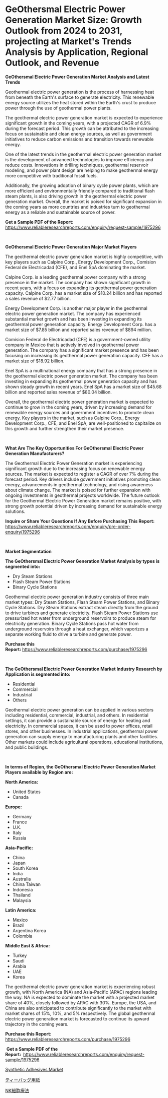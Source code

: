 <p><h1>GeOthersmal Electric Power Generation Market Size: Growth Outlook from 2024 to 2031, projecting at Market's Trends Analysis by Application, Regional Outlook, and Revenue</h1></p><p><strong>GeOthersmal Electric Power Generation Market Analysis and Latest Trends</strong></p>
<p><p>Geothermal electric power generation is the process of harnessing heat from beneath the Earth's surface to generate electricity. This renewable energy source utilizes the heat stored within the Earth's crust to produce power through the use of geothermal power plants.</p><p>The geothermal electric power generation market is expected to experience significant growth in the coming years, with a projected CAGR of 6.9% during the forecast period. This growth can be attributed to the increasing focus on sustainable and clean energy sources, as well as government initiatives to reduce carbon emissions and transition towards renewable energy.</p><p>One of the latest trends in the geothermal electric power generation market is the development of advanced technologies to improve efficiency and reduce costs. Innovations in drilling techniques, geothermal reservoir modeling, and power plant design are helping to make geothermal energy more competitive with traditional fossil fuels.</p><p>Additionally, the growing adoption of binary cycle power plants, which are more efficient and environmentally friendly compared to traditional flash steam plants, is also driving growth in the geothermal electric power generation market. Overall, the market is poised for significant expansion in the coming years as more countries and industries turn to geothermal energy as a reliable and sustainable source of power.</p></p>
<p><strong>Get a Sample PDF of the Report:&nbsp;</strong> <a href="https://www.reliableresearchreports.com/enquiry/request-sample/1975296">https://www.reliableresearchreports.com/enquiry/request-sample/1975296</a></p>
<p>&nbsp;</p>
<p><strong>GeOthersmal Electric Power Generation Major Market Players</strong></p>
<p><p>The geothermal electric power generation market is highly competitive, with key players such as Calpine Corp., Energy Development Corp., Comision Federal de Electricadad (CFE), and Enel SpA dominating the market.</p><p>Calpine Corp. is a leading geothermal power company with a strong presence in the market. The company has shown significant growth in recent years, with a focus on expanding its geothermal power generation capacity. Calpine Corp. has a market size of $10.24 billion and has reported a sales revenue of $2.77 billion.</p><p>Energy Development Corp. is another major player in the geothermal electric power generation market. The company has experienced substantial market growth and has been investing in expanding its geothermal power generation capacity. Energy Development Corp. has a market size of $7.85 billion and reported sales revenue of $894 million.</p><p>Comision Federal de Electricadad (CFE) is a government-owned utility company in Mexico that is actively involved in geothermal power generation. The company has a significant market presence and has been focusing on increasing its geothermal power generation capacity. CFE has a market size of $18.92 billion.</p><p>Enel SpA is a multinational energy company that has a strong presence in the geothermal electric power generation market. The company has been investing in expanding its geothermal power generation capacity and has shown steady growth in recent years. Enel SpA has a market size of $45.68 billion and reported sales revenue of $80.04 billion.</p><p>Overall, the geothermal electric power generation market is expected to continue to grow in the coming years, driven by increasing demand for renewable energy sources and government incentives to promote clean energy. Key players in the market, such as Calpine Corp., Energy Development Corp., CFE, and Enel SpA, are well-positioned to capitalize on this growth and further strengthen their market presence.</p></p>
<p>&nbsp;</p>
<p><strong>What Are The Key Opportunities For GeOthersmal Electric Power Generation Manufacturers?</strong></p>
<p><p>The Geothermal Electric Power Generation market is experiencing significant growth due to the increasing focus on renewable energy sources. The market is expected to register a CAGR of over 7% during the forecast period. Key drivers include government initiatives promoting clean energy, advancements in geothermal technology, and rising awareness about climate change. The market is poised for further expansion with ongoing investments in geothermal projects worldwide. The future outlook for the Geothermal Electric Power Generation market remains positive, with strong growth potential driven by increasing demand for sustainable energy solutions.</p></p>
<p><strong>Inquire or Share Your Questions If Any Before Purchasing This Report:</strong> <a href="https://www.reliableresearchreports.com/enquiry/pre-order-enquiry/1975296">https://www.reliableresearchreports.com/enquiry/pre-order-enquiry/1975296</a></p>
<p>&nbsp;</p>
<p><strong>Market Segmentation</strong></p>
<p><strong>The GeOthersmal Electric Power Generation Market Analysis by types is segmented into:</strong></p>
<p><ul><li>Dry Steam Stations</li><li>Flash Steam Power Stations</li><li>Binary Cycle Stations</li></ul></p>
<p><p>Geothermal electric power generation industry consists of three main market types: Dry Steam Stations, Flash Steam Power Stations, and Binary Cycle Stations. Dry Steam Stations extract steam directly from the ground to drive turbines and generate electricity. Flash Steam Power Stations use pressurized hot water from underground reservoirs to produce steam for electricity generation. Binary Cycle Stations pass hot water from underground reservoirs through a heat exchanger, which vaporizes a separate working fluid to drive a turbine and generate power.</p></p>
<p><strong>Purchase this Report:&nbsp;</strong><a href="https://www.reliableresearchreports.com/purchase/1975296">https://www.reliableresearchreports.com/purchase/1975296</a></p>
<p>&nbsp;</p>
<p><strong>The GeOthersmal Electric Power Generation Market Industry Research by Application is segmented into:</strong></p>
<p><ul><li>Residential</li><li>Commercial</li><li>Industrial</li><li>Others</li></ul></p>
<p><p>Geothermal electric power generation can be applied in various sectors including residential, commercial, industrial, and others. In residential settings, it can provide a sustainable source of energy for heating and electricity. In commercial spaces, it can be used to power offices, retail stores, and other businesses. In industrial applications, geothermal power generation can supply energy to manufacturing plants and other facilities. Other markets could include agricultural operations, educational institutions, and public buildings.</p></p>
<p>&nbsp;</p>
<p><strong>In terms of Region, the GeOthersmal Electric Power Generation Market Players available by Region are:</strong></p>
<p>
    <p> <strong> North America: </strong>
        <ul>
            <li>United States</li>
            <li>Canada</li>
        </ul>
        </p> 
    <p> <strong> Europe: </strong>
        <ul>
            <li>Germany</li>
            <li>France</li>
            <li>U.K.</li>
            <li>Italy</li>
            <li>Russia</li>
        </ul>
        </p> 
    <p> <strong> Asia-Pacific: </strong>
        <ul>
            <li>China</li>
            <li>Japan</li>
            <li>South Korea</li>
            <li>India</li>
            <li>Australia</li>
            <li>China Taiwan</li>
            <li>Indonesia</li>
            <li>Thailand</li>
            <li>Malaysia</li>
        </ul>
        </p> 
    <p> <strong> Latin America: </strong>
        <ul>
            <li>Mexico</li>
            <li>Brazil</li>
            <li>Argentina Korea</li>
            <li>Colombia</li>
        </ul>
        </p> 
    <p> <strong> Middle East & Africa: </strong>
        <ul>
            <li>Turkey</li>
            <li>Saudi</li>
            <li>Arabia</li>
            <li>UAE</li>
            <li>Korea</li>
        </ul>
    </p>
    </p>
<p><p>The geothermal electric power generation market is experiencing robust growth, with North America (NA) and Asia-Pacific (APAC) regions leading the way. NA is expected to dominate the market with a projected market share of 40%, closely followed by APAC with 30%. Europe, the USA, and China are also anticipated to contribute significantly to the market with market shares of 15%, 10%, and 5% respectively. The global geothermal electric power generation market is forecasted to continue its upward trajectory in the coming years.</p></p>
<p><strong>Purchase this Report: </strong><a href="https://www.reliableresearchreports.com/purchase/1975296">https://www.reliableresearchreports.com/purchase/1975296</a></p>
<p>&nbsp;<strong>Get a Sample PDF of the Report:&nbsp;&nbsp;</strong><a href="https://www.reliableresearchreports.com/enquiry/request-sample/1975296">https://www.reliableresearchreports.com/enquiry/request-sample/1975296</a></p>
<p><strong></strong></p>
<p><p><a href="https://cedar-agate-3da.notion.site/Synthetic-Adhesives-Market-Size-2024-2031-Global-Industrial-Analysis-Key-Geographical-Regions-Ma-fbbcf2cbd80d47e78ea97ba4f9d677b1">Synthetic Adhesives Market</a></p><p><a href="https://github.com/KaydenJohns1964/Market-Research-Report-List-1/blob/main/181184017077.md">ティーバッグ用紙</a></p><p><a href="https://github.com/marbadji/Market-Research-Report-List-1/blob/main/827980017076.md">NK細胞療法</a></p></p>